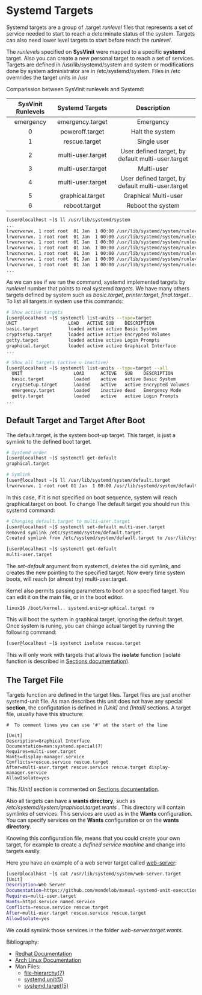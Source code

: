 <!-- 

	Bruno Mondelo Giaramita                                    
	mondelob14@gmail.com                                       
	isx48185462                                                
	Escola del Treball de Barcelona 2017-04-21
	
															 -->

# Systemd Targets
Systemd targets are a group of .target *runlevel* files that represents
a set of service needed to start to reach a determinate status of the
system. Targets can also need lower level targets to start before reach
the *runlevel*.

The *runlevels* specified on **SysVinit** were mapped to a specific **systemd**
target. Also you can create a new personal target to reach a set of
services. Targets are defined in /usr/lib/systemd/system and system or
modifications done by system administrator are in /etc/systemd/system.
Files in /etc overrrides the target units in /usr

Comparission between SysVinit runlevels and Systemd:

| SysVinit Runlevels |  Systemd Targets  |                    Description                    |
|:------------------:|:-----------------:|:-------------------------------------------------:|
|      emergency     |  emergency.target |                     Emergency                     |
|          0         |  poweroff.target  |                  Halt the system                  |
|          1         |   rescue.target   |                    Single user                    |
|          2         | multi-user.target | User defined target, by default multi-user.target |
|          3         | multi-user.target |                     Multi-user                    |
|          4         | multi-user.target | User defined target, by default multi-user.target |
|          5         |  graphical.target |                Graphical Multi-user               |
|          6         |   reboot.target   |                 Reboot the system                 |

```bash
[user@localhost ~]$ ll /usr/lib/systemd/system
...
lrwxrwxrwx. 1 root root  01 Jan  1 00:00 /usr/lib/systemd/system/runlevel0.target -> poweroff.target
lrwxrwxrwx. 1 root root  01 Jan  1 00:00 /usr/lib/systemd/system/runlevel1.target -> rescue.target
lrwxrwxrwx. 1 root root  01 Jan  1 00:00 /usr/lib/systemd/system/runlevel2.target -> multi-user.target
lrwxrwxrwx. 1 root root  01 Jan  1 00:00 /usr/lib/systemd/system/runlevel3.target -> multi-user.target
lrwxrwxrwx. 1 root root  01 Jan  1 00:00 /usr/lib/systemd/system/runlevel4.target -> multi-user.target
lrwxrwxrwx. 1 root root  01 Jan  1 00:00 /usr/lib/systemd/system/runlevel5.target -> graphical.target
lrwxrwxrwx. 1 root root  01 Jan  1 00:00 /usr/lib/systemd/system/runlevel6.target -> reboot.target
...
```

As we can see if we run the command, systemd implemented targets by *runlevel*
number that points to real systemd *targets*. We have many others targets
defined by system such as *basic.target*, *printer.target*, *final.target*...
To list all targets in system use this commands:

```bash
# Show active targets
[user@localhost ~]$ systemctl list-units --type=target
UNIT                   LOAD   ACTIVE SUB    DESCRIPTION
basic.target           loaded active active Basic System
cryptsetup.target      loaded active active Encrypted Volumes
getty.target           loaded active active Login Prompts
graphical.target       loaded active active Graphical Interface
...

# Show all targets (active ∪ inactive)
[user@localhost ~]$ systemctl list-units --type=target --all
  UNIT                   LOAD      ACTIVE   SUB    DESCRIPTION
  basic.target           loaded    active   active Basic System
  cryptsetup.target      loaded    active   active Encrypted Volumes
  emergency.target       loaded    inactive dead   Emergency Mode
  getty.target           loaded    active   active Login Prompts
...
```

## Default Target and Target After Boot

The default.target, is the system boot-up target. This target, is just a
symlink to the defined boot target.

```bash
# Systemd order
[user@localhost ~]$ systemctl get-default 
graphical.target

# Symlink
[user@localhost ~]$ ll /usr/lib/systemd/system/default.target
lrwxrwxrwx. 1 root root 01 Jan  1 00:00 /usr/lib/systemd/system/default.target -> graphical.target
```

In this case, if it is not specified on boot sequence, system will reach
graphical.target on boot. To change The default target you should run this
systemd command:

```bash
# Changing default.target to multi-user.target
[user@localhost ~]$ systemctl set-default multi-user.target
Removed symlink /etc/systemd/system/default.target.
Created symlink from /etc/systemd/system/default.target to /usr/lib/systemd/system/multi-user.target.

[user@localhost ~]$ systemctl get-default
multi-user.target
```

<!-- Comment change default target source code(?) -->

The *set-default* argument from systemctl, deletes the old symlink, and
creates the new pointing to the specified target. Now every time system
boots, will reach (or almost try) multi-user.target.

Kernel also permits passing parameters to boot on a specified target. You
can edit it on the main file, or in the boot editor.

```
linux16 /boot/kernel.. systemd.unit=graphical.target ro
```

This will boot the system in graphical.target, ignoring the default.target.
Once system is runing, you can change actual target by running the following
command:

```bash
[user@localhost ~]$ systemct isolate rescue.target
```

This will only work with targets that allows the **isolate** function
(isolate function is described in [Sections documentation](sections.md)).

## The Target File

Targets function are defined in the target files. Target files are just
another systemd-unit file. As man describes this unit does not have any
special **section**, the configutation is defined in *[Unit]* and *[Intall]*
sections. A target file, usually have this structure:

```
#  To comment lines you can use '#' at the start of the line

[Unit]
Description=Graphical Interface
Documentation=man:systemd.special(7)
Requires=multi-user.target
Wants=display-manager.service
Conflicts=rescue.service rescue.target
After=multi-user.target rescue.service rescue.target display-manager.service
AllowIsolate=yes
```

This *[Unit]* section is commented on [Sections documentation](sections.md).

Also all targets can have a **wants directory**, such as
*/etc/systemd/system/graphical.target.wants* . This directory will contain
symlinks of services. This services are used as in the **Wants** configuration.
You can specify services on the **Wants** configuration or on the **wants
directory**.

Knowing this configuration file, means that you could create your own target,
for example to create a *defined service machine* and change into targets
easily.

Here you have an example of a web server target called 
[web-server](Examples/web-server.target):

```bash
[user@localhost ~]$ cat /usr/lib/systemd/system/web-server.target
[Unit]
Description=Web Server
Documentation=https://github.com/mondelob/manual-systemd-unit-execution/blob/master/Documentation/targets.md
Requires=multi-user.target
Wants=httpd.service named.service
Conflicts=rescue.service rescue.target
After=multi-user.target rescue.service rescue.target
AllowIsolate=yes
```

We could symlink those services in the folder *web-server.target.wants*.

Bibliography:
* [Redhat Documentation](https://access.redhat.com/documentation/en-US/Red_Hat_Enterprise_Linux/7/html/System_Administrators_Guide/sect-Managing_Services_with_systemd-Targets.html)
* [Arch Linux Documentation](https://wiki.archlinux.org/index.php/systemd)
* Man Files:
	* [file-hierarchy(7)](https://www.freedesktop.org/software/systemd/man/file-hierarchy.html)
	* [systemd.unit(5)](https://www.freedesktop.org/software/systemd/man/systemd.unit.html)
	* [systemd.target(5)](https://www.freedesktop.org/software/systemd/man/systemd.target.html#)

<!--
For future uses
### Made by Brumpo!

![Brumpo](https://f4.bcbits.com/img/a2717641117_2.jpg)
-->
